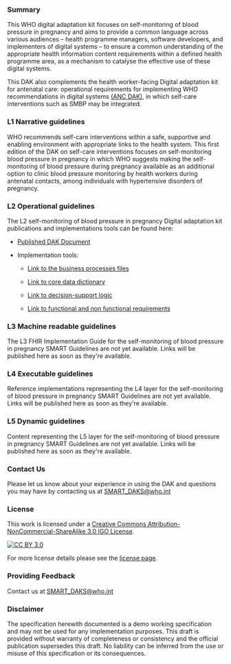 
### Summary 
This WHO digital adaptation kit focuses on self-monitoring of blood pressure in pregnancy and aims to provide a common language across various audiences – health programme managers, software developers,
and implementers of digital systems – to ensure a common understanding of the appropriate health information content requirements within a defined health
programme area, as a mechanism to catalyse the effective use of these digital systems. 

This DAK also complements the health worker-facing Digital adaptation
kit for antenatal care: operational requirements for implementing WHO recommendations in digital systems [(ANC DAK)](https://iris.who.int/handle/10665/339745), in which self-care interventions such as
SMBP may be integrated.<mark>

### L1 Narrative guidelines
WHO recommends self-care interventions within a safe, supportive and enabling environment with appropriate links to the health system. This first
edition of the DAK on self-care interventions focuses on self-monitoring blood pressure in pregnancy in which WHO suggests making the self-monitoring
of blood pressure during pregnancy available as an additional option to clinic blood pressure monitoring by health workers during antenatal
contacts, among individuals with hypertensive disorders of pregnancy.

### L2 Operational guidelines
The L2 self-monitoring of blood pressure in pregnancy Digital adaptation kit publications and implementations tools can be found here:

- [Published DAK Document](https://iris.who.int/handle/10665/381616)

- Implementation tools:

   - [Link to the business processes files](https://smart.who.int/dak-smbp/business-processes.html)
   
   - [Link to core data dictionary](https://smart.who.int/dak-smbp/dictionary.html)
 
   - [Link to decision-support logic](https://smart.who.int/dak-smbp/decision-logic.html) 
 
   - [Link to functional and non functional requirements](https://smart.who.int/dak-smbp/system-requirements.html)

### L3 Machine readable guidelines
The L3 FHIR Implementation Guide for the self-monitoring of blood pressure in pregnancy SMART Guidelines are not yet available. Links will be published here as soon as they're available.

### L4 Executable guidelines
Reference implementations representing the L4 layer for the self-monitoring of blood pressure in pregnancy SMART Guidelines are not yet available. Links will be published here as soon as they're available.

### L5 Dynamic guidelines
Content representing the L5 layer for the self-monitoring of blood pressure in pregnancy SMART Guidelines are not yet available. Links will be published here as soon as they're available.

### Contact Us
<p>Please let us know about your experience in using the DAK and questions you may have by contacting us at <a href= "mailto:SMART_DAKS@who.int?subject = DAK Feedback">SMART_DAKS@who.int</a></p>

### License
This work is licensed under a
[Creative Commons Attribution-NonCommercial-ShareAlike 3.0 IGO License][cc-by].

[![CC BY 3.0][cc-by-image]][cc-by]

[cc-by]: http://creativecommons.org/licenses/by-nc-sa/3.0/igo/
[cc-by-image]: https://i.creativecommons.org/l/by-nc-sa/3.0/igo/88x31.png
[cc-by-shield]: https://img.shields.io/badge/License-CC%20BY%203.0-lightgrey.svg

For more license details please see the [license page](https://smart.who.int/dak-smbp/license.html).

### Providing Feedback
Contact us at <a href= "mailto:SMART_DAKS@who.int?subject = DAK Feedback">SMART_DAKS@who.int</a></p>

<!-- for main branch of DAK repos only, remove while releases -->
### Disclaimer
The specification herewith documented is a demo working specification and may not be used for any implementation purposes. This draft is provided without warranty of completeness or consistency and the official publication supersedes this draft. No liability can be inferred from the use or misuse of this specification or its consequences.
